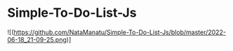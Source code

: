 # Simple-To-Do-List-Js

!\[(https://github.com/NataManatu/Simple-To-Do-List-Js/blob/master/2022-06-18_21-09-25.png)\]
